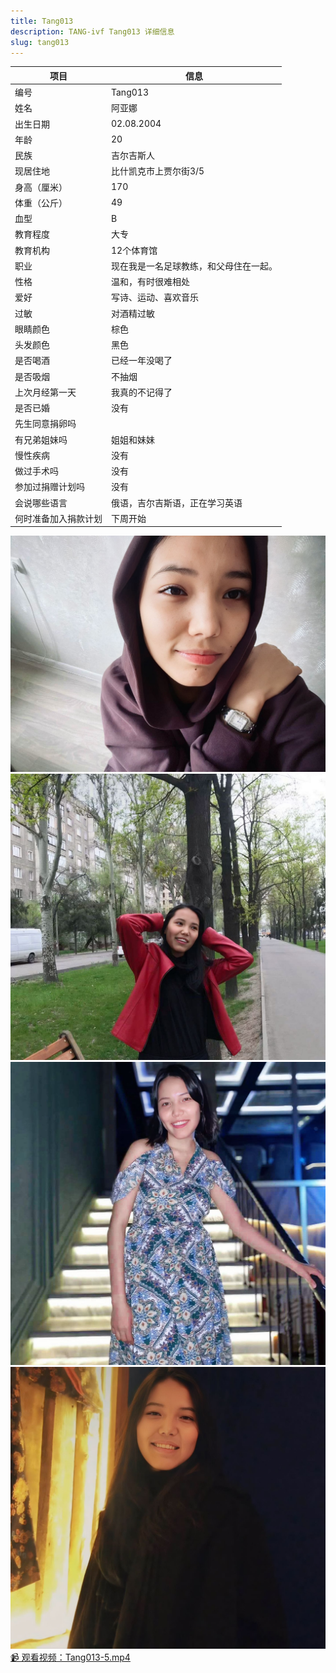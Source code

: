 ```yaml
---
title: Tang013
description: TANG-ivf Tang013 详细信息
slug: tang013
---
```


| 项目           | 信息                                                         |
| -------------- | ------------------------------------------------------------ |
| 编号           | Tang013                                                      |
| 姓名           | 阿亚娜                                                       |
| 出生日期       | 02.08.2004                                                   |
| 年龄           | 20                                                           |
| 民族           | 吉尔吉斯人                                                   |
| 现居住地       | 比什凯克市上贾尔街3/5                                        |
| 身高（厘米）   | 170                                                          |
| 体重（公斤）   | 49                                                           |
| 血型           | B                                                            |
| 教育程度       | 大专                                                         |
| 教育机构       | 12个体育馆                                                   |
| 职业           | 现在我是一名足球教练，和父母住在一起。                       |
| 性格           | 温和，有时很难相处                                           |
| 爱好           | 写诗、运动、喜欢音乐                                         |
| 过敏           | 对酒精过敏                                                   |
| 眼睛颜色       | 棕色                                                         |
| 头发颜色       | 黑色                                                         |
| 是否喝酒       | 已经一年没喝了                                               |
| 是否吸烟       | 不抽烟                                                       |
| 上次月经第一天 | 我真的不记得了                                               |
| 是否已婚       | 没有                                                         |
| 先生同意捐卵吗 |                                                              |
| 有兄弟姐妹吗   | 姐姐和妹妹                                                   |
| 慢性疾病       | 没有                                                         |
| 做过手术吗     | 没有                                                         |
| 参加过捐赠计划吗 | 没有                                                        |
| 会说哪些语言   | 俄语，吉尔吉斯语，正在学习英语                               |
| 何时准备加入捐款计划 | 下周开始                                                |

![](media/Tang013-1.jpg)
![](media/Tang013-2.jpg)
![](media/Tang013-3.jpg)
![](media/Tang013-4.jpg)
[📹 观看视频：Tang013-5.mp4](/Tang013-5.mp4)
